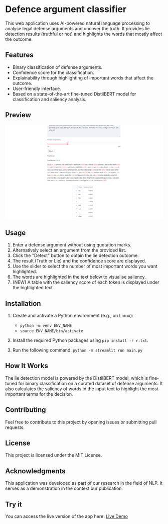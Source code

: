 # Defence argument classifier

This web application uses AI-powered natural language processing to analyse legal defense arguments and uncover the truth. It provides lie detection results (truthful or not) and highlights the words that mostly affect the outcome.

## Features

- Binary classification of defense arguments.
- Confidence score for the classification.
- Explainability through highlighting of important words that affect the outcome.
- User-friendly interface.
- Based on a state-of-the-art fine-tuned DistilBERT model for classification and saliency analysis.

## Preview

![Alt Text](preview2.png)

## Usage

1. Enter a defense argument without using quotation marks.
2. Alternatively select an argument from the provided list.
3. Click the "Detect" button to obtain the lie detection outcome.
4. The result (Truth or Lie) and the confidence score are displayed.
5. Use the slider to select the number of most important words you want highlighted.
6. The words are highlighted in the text below to visualise saliency.
7. (NEW) A table with the saliency score of each token is displayed under the highlighted text.

## Installation

1. Create and activate a Python environment
    (e.g., on Linux):
    - `python -m venv ENV_NAME`
    - `source ENV_NAME/bin/activate`

2. Install the required Python packages using `pip install -r r.txt`.

3. Run the following command:
    `python -m streamlit run main.py`

## How It Works

The lie detection model is powered by the DistilBERT model, which is fine-tuned for binary classification on a curated dataset of defense arguments. It also calculates the saliency of words in the input text to highlight the most important terms for the decision.

## Contributing

Feel free to contribute to this project by opening issues or submitting pull requests.

## License

This project is licensed under the MIT License.

## Acknowledgments

This application was developed as part of our research in the field of NLP. It serves as a demonstration in the context our publication.
<!-- If you find this application useful in your work, please consider citing our scientific paper for reference: -->


## Try it 
You can access the live version of the app here: [Live Demo](https://defence-argument-classification.streamlit.app/)